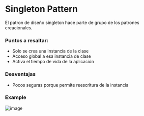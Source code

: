 ﻿# Singleton Pattern

El patron de diseño singleton hace parte de grupo de los patrones creacionales.

### Puntos a resaltar:

- Solo se crea una instancia de la clase
- Acceso global a esa instancia de clase
- Activa el tiempo de vida de la aplicación

### Desventajas

- Pocos seguras porque permite reescritura de la instancia

### Example
![image](https://github.com/IbarraOrtizDev/DesignPatterns/assets/39393685/5185a9d4-ae54-4636-8b8a-9e423cb7ac12)
